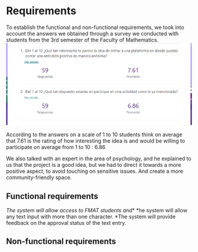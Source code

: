 # Requirements

To establish the functional and non-functional requirements, we took into account 
the answers we obtained through a survey we conducted with students from the 3rd semester of 
the Faculty of Mathematics.
![Survey](https://github.com/Edwin-Lines/Project-Cosmos/blob/main/Resources/Images/Survey_Image.png)

According to the answers on a scale of 1 to 10 students think on average that 7.61 is the rating 
of how interesting the idea is and would be willing to participate on average from 1 to 10 : 6.86


We also talked with an expert in the area of psychology, and he explained to us that the project is a 
good idea, but we had to direct it towards a more positive aspect, to avoid touching on sensitive issues.
And create a more community-friendly space.


## Functional requirements

*The system will allow access to FMAT students and**
*he system will allow any text input with more than one character.
*The system will provide feedback on the approval status of the text entry.

## Non-functional requirements
